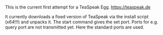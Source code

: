 This is the current first attempt for a TeaSpeak Egg.
https://teaspeak.de

It currently downloads a fixed version of TeaSpeak via the install script (x64!!!) and unpacks it.
The start command gives the set port.
Ports for e.g. query port are not transmitted yet. Here the standard ports are used.
